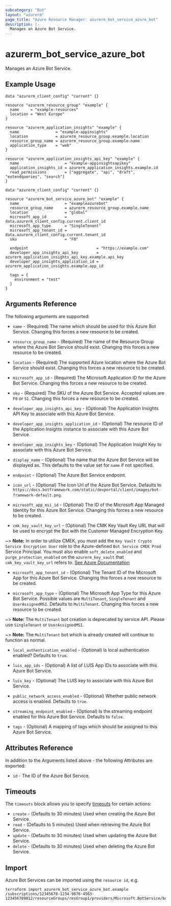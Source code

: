 ```yaml
---
subcategory: "Bot"
layout: "azurerm"
page_title: "Azure Resource Manager: azurerm_bot_service_azure_bot"
description: |-
  Manages an Azure Bot Service.
---
```


# azurerm_bot_service_azure_bot

Manages an Azure Bot Service.

## Example Usage

```hcl
data "azurerm_client_config" "current" {}

resource "azurerm_resource_group" "example" {
  name     = "example-resources"
  location = "West Europe"
}

resource "azurerm_application_insights" "example" {
  name                = "example-appinsights"
  location            = azurerm_resource_group.example.location
  resource_group_name = azurerm_resource_group.example.name
  application_type    = "web"
}

resource "azurerm_application_insights_api_key" "example" {
  name                    = "example-appinsightsapikey"
  application_insights_id = azurerm_application_insights.example.id
  read_permissions        = ["aggregate", "api", "draft", "extendqueries", "search"]
}

data "azurerm_client_config" "current" {}

resource "azurerm_bot_service_azure_bot" "example" {
  name                    = "exampleazurebot"
  resource_group_name     = azurerm_resource_group.example.name
  location                = "global"
  microsoft_app_id        = data.azurerm_client_config.current.client_id
  microsoft_app_type      = "SingleTenant"
  microsoft_app_tenant_id = data.azurerm_client_config.current.tenant_id
  sku                     = "F0"

  endpoint                              = "https://example.com"
  developer_app_insights_api_key        = azurerm_application_insights_api_key.example.api_key
  developer_app_insights_application_id = azurerm_application_insights.example.app_id

  tags = {
    environment = "test"
  }
}
```

## Arguments Reference

The following arguments are supported:

* `name` - (Required) The name which should be used for this Azure Bot Service. Changing this forces a new resource to be created.

* `resource_group_name` - (Required) The name of the Resource Group where the Azure Bot Service should exist. Changing this forces a new resource to be created.

* `location` - (Required) The supported Azure location where the Azure Bot Service should exist. Changing this forces a new resource to be created.

* `microsoft_app_id` - (Required) The Microsoft Application ID for the Azure Bot Service. Changing this forces a new resource to be created.

* `sku` - (Required) The SKU of the Azure Bot Service. Accepted values are `F0` or `S1`. Changing this forces a new resource to be created.

* `developer_app_insights_api_key` - (Optional) The Application Insights API Key to associate with this Azure Bot Service.

* `developer_app_insights_application_id` - (Optional) The resource ID of the Application Insights instance to associate with this Azure Bot Service.

* `developer_app_insights_key` - (Optional) The Application Insight Key to associate with this Azure Bot Service.

* `display_name` - (Optional) The name that the Azure Bot Service will be displayed as. This defaults to the value set for `name` if not specified.

* `endpoint` - (Optional) The Azure Bot Service endpoint.

* `icon_url` - (Optional) The Icon Url of the Azure Bot Service. Defaults to `https://docs.botframework.com/static/devportal/client/images/bot-framework-default.png`.

* `microsoft_app_msi_id` - (Optional) The ID of the Microsoft App Managed Identity for this Azure Bot Service. Changing this forces a new resource to be created.

* `cmk_key_vault_key_url` - (Optional) The CMK Key Vault Key URL that will be used to encrypt the Bot with the Customer Managed Encryption Key.

~> **Note:** In order to utilize CMEK, you must add the `Key Vault Crypto Service Encryption User` role to the Azure-defined `Bot Service CMEK Prod` Service Principal. You must also enable `soft_delete_enabled` and `purge_protection_enabled` on the `azurerm_key_vault` that `cmk_key_vault_key_url` refers to. [See Azure Documentation](https://learn.microsoft.com/en-us/azure/bot-service/bot-service-encryption?view=azure-bot-service-4.0#how-to-configure-your-azure-key-vault-instance)

* `microsoft_app_tenant_id` - (Optional) The Tenant ID of the Microsoft App for this Azure Bot Service. Changing this forces a new resource to be created.

* `microsoft_app_type` - (Optional) The Microsoft App Type for this Azure Bot Service. Possible values are `MultiTenant`, `SingleTenant` and `UserAssignedMSI`. Defaults to `MultiTenant`. Changing this forces a new resource to be created.

~> **Note:** The `MultiTenant` bot creation is deprecated by service API. Please use `SingleTenant` or `UserAssignedMSI`.

~> **Note:** The `MultiTenant` bot which is already created will continue to function as normal.

* `local_authentication_enabled` - (Optional) Is local authentication enabled? Defaults to `true`.

* `luis_app_ids` - (Optional) A list of LUIS App IDs to associate with this Azure Bot Service.

* `luis_key` - (Optional) The LUIS key to associate with this Azure Bot Service.

* `public_network_access_enabled` - (Optional) Whether public network access is enabled. Defaults to `true`.

* `streaming_endpoint_enabled` - (Optional) Is the streaming endpoint enabled for this Azure Bot Service. Defaults to `false`.

* `tags` - (Optional) A mapping of tags which should be assigned to this Azure Bot Service.

## Attributes Reference

In addition to the Arguments listed above - the following Attributes are exported:

* `id` - The ID of the Azure Bot Service.

## Timeouts

The `timeouts` block allows you to specify [timeouts](https://developer.hashicorp.com/terraform/language/resources/configure#define-operation-timeouts) for certain actions:

* `create` - (Defaults to 30 minutes) Used when creating the Azure Bot Service.
* `read` - (Defaults to 5 minutes) Used when retrieving the Azure Bot Service.
* `update` - (Defaults to 30 minutes) Used when updating the Azure Bot Service.
* `delete` - (Defaults to 30 minutes) Used when deleting the Azure Bot Service.

## Import

Azure Bot Services can be imported using the `resource id`, e.g.

```shell
terraform import azurerm_bot_service_azure_bot.example /subscriptions/12345678-1234-9876-4563-123456789012/resourceGroups/resGroup1/providers/Microsoft.BotService/botServices/botService1
```
